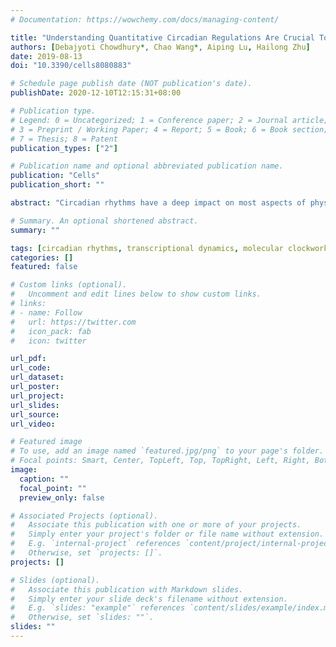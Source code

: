 ```yaml
---
# Documentation: https://wowchemy.com/docs/managing-content/

title: "Understanding Quantitative Circadian Regulations Are Crucial Towards Advancing Chronotherapy"
authors: [Debajyoti Chowdhury*, Chao Wang*, Aiping Lu, Hailong Zhu]
date: 2019-08-13
doi: "10.3390/cells8080883"

# Schedule page publish date (NOT publication's date).
publishDate: 2020-12-10T12:15:31+08:00

# Publication type.
# Legend: 0 = Uncategorized; 1 = Conference paper; 2 = Journal article;
# 3 = Preprint / Working Paper; 4 = Report; 5 = Book; 6 = Book section;
# 7 = Thesis; 8 = Patent
publication_types: ["2"]

# Publication name and optional abbreviated publication name.
publication: "Cells"
publication_short: ""

abstract: "Circadian rhythms have a deep impact on most aspects of physiology. In most organisms, especially mammals, the biological rhythms are maintained by the indigenous circadian clockwork around geophysical time (~24-h). These rhythms originate inside cells. Several core components are interconnected through transcriptional/translational feedback loops to generate molecular oscillations. They are tightly controlled over time. Also, they exert temporal controls over many fundamental physiological activities. This helps in coordinating the body’s internal time with the external environments. The mammalian circadian clockwork is composed of a hierarchy of oscillators, which play roles at molecular, cellular, and higher levels. The master oscillation has been found to be developed at the hypothalamic suprachiasmatic nucleus in the brain. It acts as the core pacemaker and drives the transmission of the oscillation signals. These signals are distributed across different peripheral tissues through humoral and neural connections. The synchronization among the master oscillator and tissue-specific oscillators offer overall temporal stability to mammals. Recent technological advancements help us to study the circadian rhythms at dynamic scale and systems level. Here, we outline the current understanding of circadian clockwork in terms of molecular mechanisms and interdisciplinary concepts. We have also focused on the importance of the integrative approach to decode several crucial intricacies. This review indicates the emergence of such a comprehensive approach. It will essentially accelerate the circadian research with more innovative strategies, such as developing evidence-based chronotherapeutics to restore de-synchronized circadian rhythms."

# Summary. An optional shortened abstract.
summary: ""

tags: [circadian rhythms, transcriptional dynamics, molecular clockwork, chronotherapy]
categories: []
featured: false

# Custom links (optional).
#   Uncomment and edit lines below to show custom links.
# links:
# - name: Follow
#   url: https://twitter.com
#   icon_pack: fab
#   icon: twitter

url_pdf:
url_code:
url_dataset:
url_poster:
url_project:
url_slides:
url_source:
url_video:

# Featured image
# To use, add an image named `featured.jpg/png` to your page's folder. 
# Focal points: Smart, Center, TopLeft, Top, TopRight, Left, Right, BottomLeft, Bottom, BottomRight.
image:
  caption: ""
  focal_point: ""
  preview_only: false

# Associated Projects (optional).
#   Associate this publication with one or more of your projects.
#   Simply enter your project's folder or file name without extension.
#   E.g. `internal-project` references `content/project/internal-project/index.md`.
#   Otherwise, set `projects: []`.
projects: []

# Slides (optional).
#   Associate this publication with Markdown slides.
#   Simply enter your slide deck's filename without extension.
#   E.g. `slides: "example"` references `content/slides/example/index.md`.
#   Otherwise, set `slides: ""`.
slides: ""
---
```


